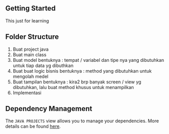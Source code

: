 ## Getting Started

This just for learning

## Folder Structure

1. Buat project java
2. Buat main class
3. Buat model 
    bentuknya : tempat / variabel dan tipe nya yang dibutuhkan untuk tiap data yg dibuthkan
4. Buat buat logic bisnis 
    bentuknya : method yang dibutuhkan untuk mengolah medel
5. Buat tampilan 
    bentuknya : kira2 brp banyak screen / view yg dibutuhkan,
                lalu buat method khusus untuk menampilkan
6. Implementasi

## Dependency Management

The `JAVA PROJECTS` view allows you to manage your dependencies. More details can be found [here](https://github.com/microsoft/vscode-java-dependency#manage-dependencies).
